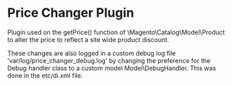 # Price Changer Plugin

Plugin used on the getPrice() function of \Magento\Catalog\Model\Product to 
alter the price to reflect a site wide product discount. 

These changes are also logged in a custom debug log file 'var/log/price_changer_debug.log' 
by changing the preference for the Debug handler class to a custom model Model\DebugHandler.
This was done in the etc/di.xml file. 
